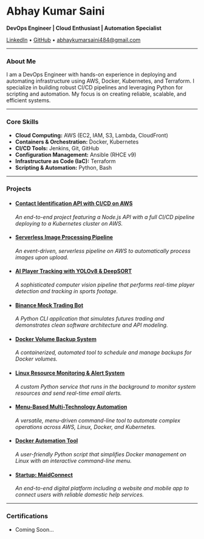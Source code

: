 # Abhay Kumar Saini

**DevOps Engineer | Cloud Enthusiast | Automation Specialist**

[LinkedIn](https://linkedin.com/in/abhay-kumar-saini-571891264) • [GitHub](https://github.com/githubabhay2003) • <abhaykumarsaini484@gmail.com>

---

### About Me

I am a DevOps Engineer with hands-on experience in deploying and automating infrastructure using AWS, Docker, Kubernetes, and Terraform. I specialize in building robust CI/CD pipelines and leveraging Python for scripting and automation. My focus is on creating reliable, scalable, and efficient systems.

---

### Core Skills

* **Cloud Computing:** AWS (EC2, IAM, S3, Lambda, CloudFront)
* **Containers & Orchestration:** Docker, Kubernetes
* **CI/CD Tools:** Jenkins, Git, GitHub
* **Configuration Management:** Ansible (RHCE v9)
* **Infrastructure as Code (IaC):** Terraform
* **Scripting & Automation:** Python, Bash

---
### Projects

* #### [Contact Identification API with CI/CD on AWS](./contact-api-project.md)
  *An end-to-end project featuring a Node.js API with a full CI/CD pipeline deploying to a Kubernetes cluster on AWS.*

* #### [Serverless Image Processing Pipeline](./serverless-project.md)
  *An event-driven, serverless pipeline on AWS to automatically process images upon upload.*

* #### [AI Player Tracking with YOLOv8 & DeepSORT](./player-tracking-project.md)
  *A sophisticated computer vision pipeline that performs real-time player detection and tracking in sports footage.*

* #### [Binance Mock Trading Bot](./trading-bot-project.md)
  *A Python CLI application that simulates futures trading and demonstrates clean software architecture and API modeling.*

* #### [Docker Volume Backup System](./docker-backup-project.md)
  *A containerized, automated tool to schedule and manage backups for Docker volumes.*

* #### [Linux Resource Monitoring & Alert System](./lrmas-project.md)
  *A custom Python service that runs in the background to monitor system resources and send real-time email alerts.*

* #### [Menu-Based Multi-Technology Automation](./menu-project.md)
  *A versatile, menu-driven command-line tool to automate complex operations across AWS, Linux, Docker, and Kubernetes.*

* #### [Docker Automation Tool](./docker-automation-project.md)
  *A user-friendly Python script that simplifies Docker management on Linux with an interactive command-line menu.*

* #### [Startup: MaidConnect](./maidconnect-project.md)
  *An end-to-end digital platform including a website and mobile app to connect users with reliable domestic help services.*
---

### Certifications

* Coming Soon...
